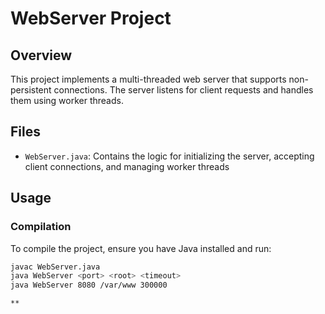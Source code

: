 # WebServer Project

## Overview

This project implements a multi-threaded web server that supports non-persistent connections. The server listens for client requests and handles them using worker threads.

## Files

- `WebServer.java`: Contains the logic for initializing the server, accepting client connections, and managing worker threads

## Usage

### Compilation

To compile the project, ensure you have Java installed and run:

```bash
javac WebServer.java
java WebServer <port> <root> <timeout>
java WebServer 8080 /var/www 300000

**
